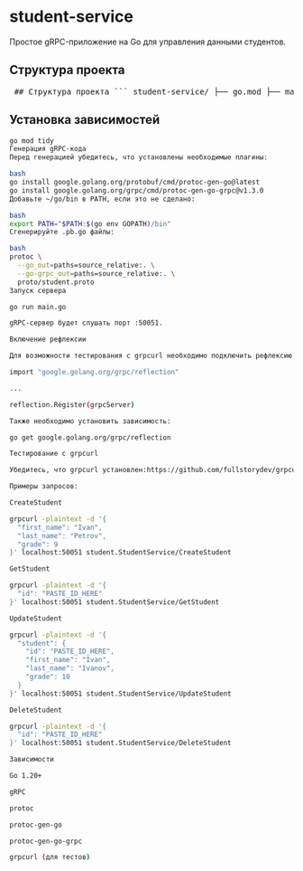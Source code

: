 # student-service

Простое gRPC-приложение на Go для управления данными студентов.

## Структура проекта
<pre> ## Структура проекта ``` student-service/ ├── go.mod ├── main.go ├── proto/ │ ├── student.proto │ ├── student.pb.go │ └── student_grpc.pb.go ├── server/ │ └── service.go ``` </pre>

## Установка зависимостей

```bash
go mod tidy
Генерация gRPC-кода
Перед генерацией убедитесь, что установлены необходимые плагины:

bash
go install google.golang.org/protobuf/cmd/protoc-gen-go@latest
go install google.golang.org/grpc/cmd/protoc-gen-go-grpc@v1.3.0
Добавьте ~/go/bin в PATH, если это не сделано:

bash
export PATH="$PATH:$(go env GOPATH)/bin"
Сгенерируйте .pb.go файлы:

bash
protoc \
  --go_out=paths=source_relative:. \
  --go-grpc_out=paths=source_relative:. \
  proto/student.proto
Запуск сервера

go run main.go

gRPC-сервер будет слушать порт :50051.

Включение рефлексии

Для возможности тестирования с grpcurl необходимо подключить рефлексию в main.go:

import "google.golang.org/grpc/reflection"

...

reflection.Register(grpcServer)

Также необходимо установить зависимость:

go get google.golang.org/grpc/reflection

Тестирование с grpcurl

Убедитесь, что grpcurl установлен:https://github.com/fullstorydev/grpcurl

Примеры запросов:

CreateStudent

grpcurl -plaintext -d '{
  "first_name": "Ivan",
  "last_name": "Petrov",
  "grade": 9
}' localhost:50051 student.StudentService/CreateStudent

GetStudent

grpcurl -plaintext -d '{
  "id": "PASTE_ID_HERE"
}' localhost:50051 student.StudentService/GetStudent

UpdateStudent

grpcurl -plaintext -d '{
  "student": {
    "id": "PASTE_ID_HERE",
    "first_name": "Ivan",
    "last_name": "Ivanov",
    "grade": 10
  }
}' localhost:50051 student.StudentService/UpdateStudent

DeleteStudent

grpcurl -plaintext -d '{
  "id": "PASTE_ID_HERE"
}' localhost:50051 student.StudentService/DeleteStudent

Зависимости

Go 1.20+

gRPC

protoc

protoc-gen-go

protoc-gen-go-grpc

grpcurl (для тестов)